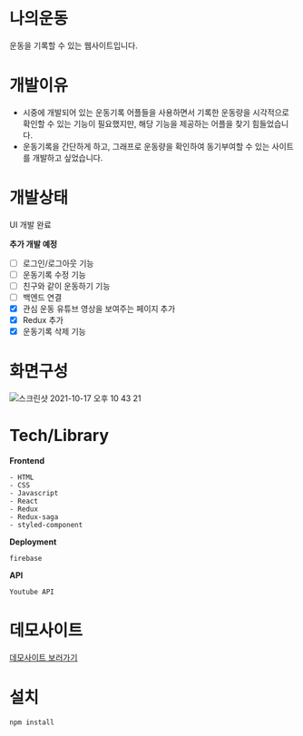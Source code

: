 # 나의운동

운동을 기록할 수 있는 웹사이트입니다.

# 개발이유

- 시중에 개발되어 있는 운동기록 어플들을 사용하면서 기록한 운동량을 시각적으로 확인할 수 있는 기능이 필요했지만,
해당 기능을 제공하는 어플을 찾기 힘들었습니다.
- 운동기록을 간단하게 하고, 그래프로 운동량을 확인하여 동기부여할 수 있는 사이트를 개발하고 싶었습니다.

# 개발상태
UI 개발 완료

**추가 개발 예정**
- [ ] 로그인/로그아웃 기능
- [ ] 운동기록 수정 기능
- [ ] 친구와 같이 운동하기 기능
- [ ] 백엔드 연결
- [X] 관심 운동 유튜브 영상을 보여주는 페이지 추가
- [X] Redux 추가
- [X] 운동기록 삭제 기능

# 화면구성
![스크린샷 2021-10-17 오후 10 43 21](https://user-images.githubusercontent.com/75877789/137629899-6516728e-8754-4c55-8be3-f1183acf42e8.png)


# Tech/Library
**Frontend**
```
- HTML
- CSS
- Javascript
- React
- Redux
- Redux-saga
- styled-component
```

**Deployment**

```
firebase
```

**API**

```
Youtube API
```

# 데모사이트
[데모사이트 보러가기](https://workout-tracker-7206b.web.app/)

# 설치

```
npm install
```







